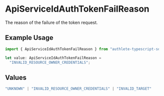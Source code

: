 # ApiServiceIdAuthTokenFailReason

The reason of the failure of the token request.


## Example Usage

```typescript
import { ApiServiceIdAuthTokenFailReason } from "authlete-typescript-sdk/models";

let value: ApiServiceIdAuthTokenFailReason =
  "INVALID_RESOURCE_OWNER_CREDENTIALS";
```

## Values

```typescript
"UNKNOWN" | "INVALID_RESOURCE_OWNER_CREDENTIALS" | "INVALID_TARGET"
```